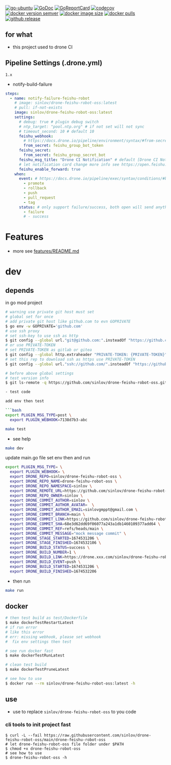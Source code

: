 [![go-ubuntu](https://github.com/sinlov/drone-feishu-robot-oss/workflows/go-ubuntu/badge.svg?branch=main)](https://github.com/sinlov/drone-feishu-robot-oss/actions)
[![GoDoc](https://godoc.org/github.com/sinlov/drone-feishu-robot-oss?status.png)](https://godoc.org/github.com/sinlov/drone-feishu-robot-oss/)
[![GoReportCard](https://goreportcard.com/badge/github.com/sinlov/drone-feishu-robot-oss)](https://goreportcard.com/report/github.com/sinlov/drone-feishu-robot-oss)
[![codecov](https://codecov.io/gh/sinlov/drone-feishu-robot-oss/branch/main/graph/badge.svg)](https://codecov.io/gh/sinlov/drone-feishu-robot-oss)
[![docker version semver](https://img.shields.io/docker/v/sinlov/drone-feishu-robot-oss?sort=semver)](https://hub.docker.com/r/sinlov/drone-feishu-robot-oss/tags?page=1&ordering=last_updated)
[![docker image size](https://img.shields.io/docker/image-size/sinlov/drone-feishu-robot-oss)](https://hub.docker.com/r/sinlov/drone-feishu-robot-oss)
[![docker pulls](https://img.shields.io/docker/pulls/sinlov/drone-feishu-robot-oss)](https://hub.docker.com/r/sinlov/drone-feishu-robot-oss/tags?page=1&ordering=last_updated)
[![github release](https://img.shields.io/github/v/release/sinlov/drone-feishu-robot-oss?style=social)](https://github.com/sinlov/drone-feishu-robot-oss/releases)

## for what

- this project used to drone CI

## Pipeline Settings (.drone.yml)

`1.x`

- notify-build-failure

```yaml
steps:
  - name: notify-failure-feishu-robot
    # image: sinlov/drone-feishu-robot-oss:latest
    # pull: if-not-exists
    image: sinlov/drone-feishu-robot-oss:latest
    settings:
      # debug: true # plugin debug switch
      # ntp_target: "pool.ntp.org" # if not set will not sync
      # timeout_second: 10 # default 10
      feishu_webhook:
        # https://docs.drone.io/pipeline/environment/syntax/#from-secrets
        from_secret: feishu_group_bot_token
      feishu_secret:
        from_secret: feishu_group_secret_bot
      feishu_msg_title: "Drone CI Notification" # default [Drone CI Notification]
      # let notification card change more info see https://open.feishu.cn/document/ukTMukTMukTM/uAjNwUjLwYDM14CM2ATN
      feishu_enable_forward: true
    when:
      event: # https://docs.drone.io/pipeline/exec/syntax/conditions/#by-event
        - promote
        - rollback
        - push
        - pull_request
        - tag
      status: # only support failure/success, both open will send anything
        - failure
        # - success
```

# Features

- more see [features/README.md](features/README.md)

# dev

## depends

in go mod project

```bash
# warning use private git host must set
# global set for once
# add private git host like github.com to evn GOPRIVATE
$ go env -w GOPRIVATE='github.com'
# use ssh proxy
# set ssh-key to use ssh as http
$ git config --global url."git@github.com:".insteadOf "https://github.com/"
# or use PRIVATE-TOKEN
# set PRIVATE-TOKEN as gitlab or gitea
$ git config --global http.extraheader "PRIVATE-TOKEN: {PRIVATE-TOKEN}"
# set this rep to download ssh as https use PRIVATE-TOKEN
$ git config --global url."ssh://github.com/".insteadOf "https://github.com/"

# before above global settings
# test version info
$ git ls-remote -q https://github.com/sinlov/drone-feishu-robot-oss.git

- test code

add env then test

```bash
export PLUGIN_MSG_TYPE=post \
  export PLUGIN_WEBHOOK=7138d7b3-abc
```

```bash
make test
```

- see help

```bash
make dev
```

update main.go file set env then and run

```bash
export PLUGIN_MSG_TYPE= \
  export PLUGIN_WEBHOOK= \
  export DRONE_REPO=sinlov/drone-feishu-robot-oss \
  export DRONE_REPO_NAME=drone-feishu-robot-oss \
  export DRONE_REPO_NAMESPACE=sinlov \
  export DRONE_REMOTE_URL=https://github.com/sinlov/drone-feishu-robot-oss \
  export DRONE_REPO_OWNER=sinlov \
  export DRONE_COMMIT_AUTHOR=sinlov \
  export DRONE_COMMIT_AUTHOR_AVATAR=  \
  export DRONE_COMMIT_AUTHOR_EMAIL=sinlovgmppt@gmail.com \
  export DRONE_COMMIT_BRANCH=main \
  export DRONE_COMMIT_LINK=https://github.com/sinlov/drone-feishu-robot-oss/commit/68e3d62dd69f06077a243a1db1460109377add64 \
  export DRONE_COMMIT_SHA=68e3d62dd69f06077a243a1db1460109377add64 \
  export DRONE_COMMIT_REF=refs/heads/main \
  export DRONE_COMMIT_MESSAGE="mock message commit" \
  export DRONE_STAGE_STARTED=1674531206 \
  export DRONE_STAGE_FINISHED=1674532106 \
  export DRONE_BUILD_STATUS=success \
  export DRONE_BUILD_NUMBER=1 \
  export DRONE_BUILD_LINK=https://drone.xxx.com/sinlov/drone-feishu-robot-oss/1 \
  export DRONE_BUILD_EVENT=push \
  export DRONE_BUILD_STARTED=1674531206 \
  export DRONE_BUILD_FINISHED=1674532206
```

- then run

```bash
make run
```

## docker

```bash
# then test build as test/Dockerfile
$ make dockerTestRestartLatest
# if run error
# like this error
# err: missing webhook, please set webhook
#  fix env settings then test

# see run docker fast
$ make dockerTestRunLatest

# clean test build
$ make dockerTestPruneLatest

# see how to use
$ docker run --rm sinlov/drone-feishu-robot-oss:latest -h
```

## use

- use to replace
  `sinlov/drone-feishu-robot-oss` to you code

### cli tools to init project fast

```
$ curl -L --fail https://raw.githubusercontent.com/sinlov/drone-feishu-robot-oss/main/drone-feishu-robot-oss
# let drone-feishu-robot-oss file folder under $PATH
$ chmod +x drone-feishu-robot-oss
# see how to use
$ drone-feishu-robot-oss -h
```